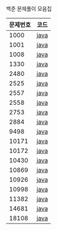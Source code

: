 백준 문제풀이 모음집

|문제번호|코드|
|---|---|
|1000|[java](1000/1000.java)|
|1001|[java](1000/1001.java)|
|1008|[java](1000/1008.java)|
|1330|[java](1300/1330.java)|
|2480|[java](2400/2480.java)|
|2525|[java](2500/2525.java)|
|2557|[java](2500/2557.java)|
|2558|[java](2500/2558.java)|
|2753|[java](2700/2753.java)|
|2884|[java](2800/2884.java)|
|9498|[java](9400/9498.java)|
|10171|[java](10000/10171.java)|
|10172|[java](10000/10172.java)|
|10430|[java](10000/10430.java)|
|10869|[java](10000/10869.java)|
|10926|[java](10000/10926.java)|
|10998|[java](10000/10998.java)|
|11382|[java](11000/11382.java)|
|14681|[java](14000/14681.java)|
|18108|[java](18000/18108.java)|

